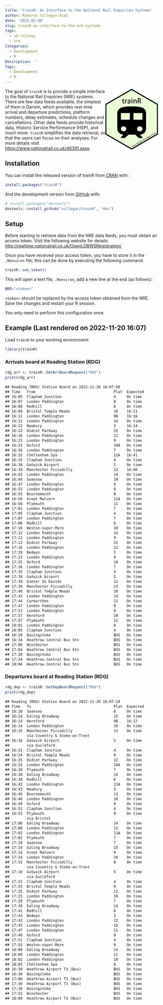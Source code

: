```yaml
---
title: 'trainR: An Interface to the National Rail Enquiries Systems'
author: Roberto Villegas-Diaz
date: '2021-02-08'
slug: trainR-an-interface-to-the-nre-systems
tags:
  - uk-railway
  - nre
Categories:
  - Development
  - R
Description: ''
Tags:
  - Development
  - R
---
```


<img src="https://raw.githubusercontent.com/villegar/trainR/main/inst/images/logo.png" alt="logo" align="right" height=200px/>

The goal of `trainR` is to provide a simple interface to the 
National Rail Enquiries (NRE) systems. There are few data feeds 
available, the simplest of them is Darwin, which provides real-time 
arrival and departure predictions, platform numbers, delay estimates, 
schedule changes and cancellations. Other data feeds provide historical 
data, Historic Service Performance (HSP), and much more. `trainR` 
simplifies the data retrieval, so that the users can focus on their 
analyses. For more details visit 
https://www.nationalrail.co.uk/46391.aspx.

## Installation

You can install the released version of trainR from [CRAN](https://CRAN.R-project.org) with:

``` r
install.packages("trainR")
```

And the development version from [GitHub](https://github.com/) with:

``` r
# install.packages("devtools")
devtools::install_github("villegar/trainR", "dev")
```

## Setup
Before starting to retrieve data from the NRE data feeds, you must obtain an access token. 
Visit the following website for details: http://realtime.nationalrail.co.uk/OpenLDBWSRegistration/

Once you have received your access token, you have to store it in the `.Renviron` file; this can be 
done by executing the following command:


```r
trainR::set_token()
```

This will open a text file, `.Renviron`, add a new line at the end (as follows):

```bash
NRE="<token>"
```

`<token>` should be replaced by the access token obtained from the NRE. Save the changes and restart 
your R session.

You only need to perform this configuration once.

## Example (Last rendered on 2022-11-20 16:07)

Load `trainR` to your working environment:

```r
library(trainR)
```

### Arrivals board at Reading Station (RDG)


```r
rdg_arr <- trainR::GetArrBoardRequest("RDG")
print(rdg_arr)
```

```
## Reading (RDG) Station Board on 2022-11-20 16:07:09
## Time   From                                    Plat  Expected
## 16:05  Clapham Junction                        4     On time
## 16:07  London Paddington                       8     On time
## 16:08  Redhill                                 6     On time
## 16:09  Bristol Temple Meads                    10    16:11
## 16:12  London Paddington                       9B    16:16
## 16:12  London Paddington                       14    On time
## 16:12  Newbury                                 3     16:14
## 16:13  Didcot Parkway                          15    On time
## 16:16  London Paddington                       12    On time
## 16:23  London Paddington                       9     On time
## 16:25  Oxford                                  10A   On time
## 16:26  London Paddington                       7     On time
## 16:32  Cheltenham Spa                          11A   16:41
## 16:35  Clapham Junction                        4     On time
## 16:38  Gatwick Airport                         5     On time
## 16:39  Manchester Piccadilly                   13    16:46
## 16:42  London Paddington                       14    On time
## 16:44  Swansea                                 10    On time
## 16:47  London Paddington                       9     On time
## 16:53  London Paddington                       9     On time
## 16:55  Bournemouth                             8     On time
## 16:56  Great Malvern                           11A   On time
## 16:58  Plymouth                                11    On time
## 17:01  London Paddington                       7     On time
## 17:05  Clapham Junction                        4     On time
## 17:07  London Paddington                       7     On time
## 17:08  Redhill                                 6     On time
## 17:10  Weston-super-Mare                       10    On time
## 17:12  London Paddington                       14    On time
## 17:12  London Paddington                       9     On time
## 17:13  Didcot Parkway                          15    On time
## 17:16  London Paddington                       12    On time
## 17:20  Bedwyn                                  3     On time
## 17:23  London Paddington                       9     On time
## 17:25  Oxford                                  10    On time
## 17:26  London Paddington                       7     On time
## 17:35  Clapham Junction                        4     On time
## 17:38  Gatwick Airport                         5     On time
## 17:39  Exeter St Davids                        12    On time
## 17:39  Manchester Piccadilly                   13    On time
## 17:40  Bristol Temple Meads                    10    On time
## 17:42  London Paddington                       14    On time
## 17:44  Carmarthen                              11    On time
## 17:47  London Paddington                       9     On time
## 17:53  London Paddington                       9     On time
## 17:57  Hereford                                10    On time
## 17:57  Plymouth                                11    On time
## 18:01  London Paddington                       8     On time
## 18:05  Clapham Junction                        4     On time
## 16:20  Basingstoke                             BUS   On time
## 16:34  Heathrow Central Bus Stn                BUS   On time
## 17:00  Winchester                              BUS   On time
## 17:04  Heathrow Central Bus Stn                BUS   On time
## 17:20  Basingstoke                             BUS   On time
## 17:34  Heathrow Central Bus Stn                BUS   On time
## 18:04  Heathrow Central Bus Stn                BUS   On time
```

### Departures board at Reading Station (RDG)


```r
rdg_dep <- trainR::GetDepBoardRequest("RDG")
print(rdg_dep)
```

```
## Reading (RDG) Station Board on 2022-11-20 16:07:14
## Time   To                                      Plat  Expected
## 16:10  Swansea                                 8     On time
## 16:14  Ealing Broadway                         15    On time
## 16:14  Hereford                                9B    16:17
## 16:14  London Paddington                       10    On time
## 16:15  Manchester Piccadilly                   13    On time
##        via Coventry & Stoke-on-Trent           
## 16:18  Gatwick Airport                         5     On time
##        via Guildford                           
## 16:21  Clapham Junction                        4     On time
## 16:24  Bristol Temple Meads                    9     On time
## 16:25  Didcot Parkway                          12    On time
## 16:25  London Paddington                       10A   On time
## 16:28  Plymouth                                7     On time
## 16:30  Ealing Broadway                         14    On time
## 16:38  Redhill                                 6     On time
## 16:42  London Paddington                       11A   On time
## 16:43  Newbury                                 3     On time
## 16:46  Bournemouth                             13    On time
## 16:46  London Paddington                       10    On time
## 16:49  Oxford                                  9     On time
## 16:52  Clapham Junction                        4     On time
## 16:55  Plymouth                                9     On time
##        via Bristol                             
## 17:00  Ealing Broadway                         14    On time
## 17:00  London Paddington                       11    On time
## 17:02  London Paddington                       11A   On time
## 17:02  Plymouth                                7     On time
## 17:10  Swansea                                 7     On time
## 17:14  Ealing Broadway                         15    On time
## 17:14  Great Malvern                           9     On time
## 17:14  London Paddington                       10    On time
## 17:15  Manchester Piccadilly                   8     On time
##        via Coventry & Stoke-on-Trent           
## 17:18  Gatwick Airport                         5     On time
##        via Guildford                           
## 17:21  Clapham Junction                        4     On time
## 17:25  Bristol Temple Meads                    9     On time
## 17:25  Didcot Parkway                          12    On time
## 17:25  London Paddington                       10    On time
## 17:28  Plymouth                                7     On time
## 17:30  Ealing Broadway                         14    On time
## 17:41  Redhill                                 6     On time
## 17:43  Bedwyn                                  3     On time
## 17:43  London Paddington                       12    On time
## 17:45  London Paddington                       10    On time
## 17:47  London Paddington                       11    On time
## 17:49  Oxford                                  9     On time
## 17:51  Clapham Junction                        4     On time
## 17:55  Weston-super-Mare                       9     On time
## 18:00  Ealing Broadway                         14    On time
## 18:00  London Paddington                       11    On time
## 18:02  London Paddington                       10    On time
## 18:03  Cheltenham Spa                          8     On time
## 16:30  Heathrow Airport T3 (Bus)               BUS   On time
## 16:38  Basingstoke                             BUS   On time
## 17:00  Heathrow Airport T3 (Bus)               BUS   On time
## 17:30  Heathrow Airport T3 (Bus)               BUS   On time
## 17:38  Basingstoke                             BUS   On time
## 17:52  Winchester                              BUS   On time
## 18:00  Heathrow Airport T3 (Bus)               BUS   On time
```
